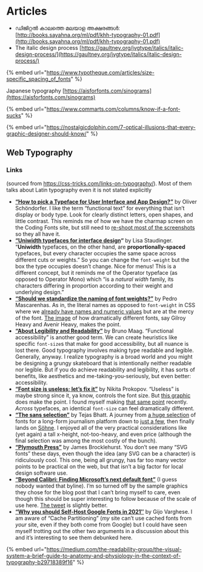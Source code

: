 # Articles

* ഡിജിറ്റൽ കാലത്തെ മലയാള അക്ഷരങ്ങൾ: [http://books.sayahna.org/ml/pdf/khh-typography-01.pdf](http://books.sayahna.org/ml/pdf/khh-typography-01.pdf)
* The italic design process [https://gaultney.org/jvgtype/italics/italic-design-process/](https://gaultney.org/jvgtype/italics/italic-design-process/)

{% embed url="https://www.typotheque.com/articles/size-specific_spacing_of_fonts" %}

Japanese typography [https://aisforfonts.com/sinograms](https://aisforfonts.com/sinograms)

{% embed url="https://www.commarts.com/columns/know-if-a-font-sucks" %}

{% embed url="https://nostalgicdolphin.com/7-optical-illusions-that-every-graphic-designer-should-know/" %}

##

## Web Typography

### Links

(sourced from https://css-tricks.com/links-on-typography/). Most of them talks about Latin typography even it is not stated explicitly

* [**“**](https://www.zeichenschatz.net/typography/how-to-pick-a-typeface-for-user-interface-and-app-design)[**How to pick a Typeface for User Interface and App Design?”**](https://www.zeichenschatz.net/typography/how-to-pick-a-typeface-for-user-interface-and-app-design) by Oliver Schöndorfer. I like the term “functional text” for everything that isn’t display or body type. Look for clearly distinct letters, open shapes, and little contrast. This reminds me of how we have the charmap screen on the Coding Fonts site, but still need to [re-shoot most of the screenshots](https://github.com/chriscoyier/coding-fonts/issues/69#issuecomment-808224145) so they all have it.
* [**“**](https://uxdesign.cc/uniwidth-typefaces-for-interface-design-b6e8078dc0f7)[**Uniwidth typefaces for interface design**](https://uxdesign.cc/uniwidth-typefaces-for-interface-design-b6e8078dc0f7)**“** by Lisa Staudinger. “**Uniwidth** typefaces, on the other hand, are **proportionally-spaced** typefaces, but every character occupies the same space across different cuts or weights.” So you can change the `font-weight` but the box the type occupies doesn’t change. Nice for menus! This is a different concept, but it reminds me of the Operator typeface (as opposed to Operator Mono) which “is a _natural width_ family, its characters differing in proportion according to their weight and underlying design.”
* [**“**](https://typography.guru/journal/should-we-standardize-the-naming-of-font-weights-r80/)[**Should we standardize the naming of font weights?”**](https://typography.guru/journal/should-we-standardize-the-naming-of-font-weights-r80/) by Pedro Mascarenhas. As in, the literal names as opposed to `font-weight` in CSS where we [already have names and numeric values](https://css-tricks.com/almanac/properties/f/font-weight/) but are at the mercy of the font. [The image](https://typography.guru/uploads/monthly_2021_03/1-Inconsistences-5.gif.e2590ecc375f3af92b1e8a410399ac3f.gif) of how dramatically different fonts, say Gilroy Heavy and Avenir Heavy, makes the point.
* [**“**](https://medium.com/the-readability-group/about-legibility-and-readability-596fcd432a06)[**About Legibility and Readability”**](https://medium.com/the-readability-group/about-legibility-and-readability-596fcd432a06) by Bruno Maag. “Functional accessibility” is another good term. We can create heuristics like specific `font-size`s that make for good accessibility, but all nuance is lost there. Good typography involves making type readable and legible. Generally, anyway. I realize typography is a broad world and you might be designing a grungy skateboard that is intentionally neither readable nor legible. But if you do achieve readability and legibility, it has sorts of benefits, like aesthetics and me-taking-you-seriously, but even better: accessibility.
* [**“**](https://tonsky.me/blog/font-size/)[**Font size is useless; let’s fix it”**](https://tonsky.me/blog/font-size/) by Nikita Prokopov. “Useless” is maybe strong since it, ya know, controls the font size. But [this graphic](https://css-tricks.com/wp-content/uploads/2021/04/boundary.png) does make the point. I found myself making [that same point](https://css-tricks.com/wp-content/uploads/2021/04/Screen-Shot-2021-04-30-at-9.11.55-AM.png) recently. _Across_ typefaces, an identical `font-size` can feel dramatically different.
* [**“The sans selection”**](https://bootcamp.uxdesign.cc/the-sans-selection-8d91bbe47741) by Tejas Bhatt. A journey from [a huge selection](https://miro.medium.com/max/4800/1*mmmCEHQWc9Glr782nmrE-g.png) of fonts for a long-form journalism platform down to [just a few](https://miro.medium.com/max/4800/1*W1uMiFaw-lolLGSmkV2wMA.png), then finally lands on [Söhne](https://klim.co.nz/retail-fonts/soehne/). I enjoyed all of the very practical considerations like (yet again) a tall x-height, not-too-heavy, and even price (although the final selection was among the most costly of the bunch).
* [**“**](https://www.plymouthpress.info/)[**Plymouth Press”**](https://www.plymouthpress.info/) by James Brocklehurst. You don’t see many “SVG fonts” these days, even though the idea (any SVG can be a character) is ridiculously cool. This one, being all grungy, has far too many vector points to be practical on the web, but that isn’t a big factor for local design software use.
* [**“Beyond Calibri: Finding Microsoft’s next default font”**](https://www.microsoft.com/en-us/microsoft-365/blog/2021/04/28/beyond-calibri-finding-microsofts-next-default-font/) (I guess nobody wanted that byline). I’m so turned off by the sample graphics they chose for the blog post that I can’t bring myself to care, even though this should be super interesting to follow because of the scale of use here. [The tweet](https://twitter.com/Microsoft/status/1387421368581455874) is slightly better.
* [**“**](https://wpspeedmatters.com/self-host-google-fonts/)[**Why you should Self-Host Google Fonts in 2021″**](https://wpspeedmatters.com/self-host-google-fonts/) by Gijo Varghese. I am aware of “Cache Partitioning” (_my_ site can’t use cached fonts from _your_ site, even if they both come from Google) but I could have seen myself trotting out the other two arguments in a discussion about this and it’s interesting to see them debunked here.

{% embed url="https://medium.com/the-readability-group/the-visual-system-a-brief-guide-to-anatomy-and-physiology-in-the-context-of-typography-b29718389f16" %}
